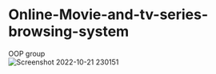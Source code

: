 # Online-Movie-and-tv-series-browsing-system
OOP group  
![Screenshot 2022-10-21 230151](https://user-images.githubusercontent.com/95935466/197255193-7f37ef10-59c9-4f94-847b-eeac60554c14.png)
